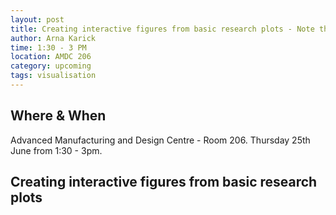```yaml
---
layout: post
title: Creating interactive figures from basic research plots - Note this will run on *Thursday*
author: Arna Karick
time: 1:30 - 3 PM
location: AMDC 206
category: upcoming
tags: visualisation
---
```


## Where & When

Advanced Manufacturing and Design Centre - Room 206. Thursday 25th June from 1:30 - 3pm.

## Creating interactive figures from basic research plots

